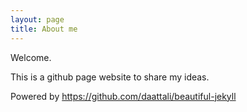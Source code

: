 ```yaml
---
layout: page
title: About me
---
```


Welcome.

This is a github page website to share my ideas.

Powered by https://github.com/daattali/beautiful-jekyll
